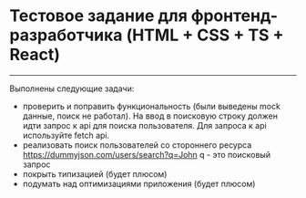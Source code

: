 # Тестовое задание для фронтенд-разработчика (HTML + CSS + TS + React)
---

Выполнены следующие задачи:

- проверить и поправить функциональность (были выведены mock данные, поиск не работал).
  На ввод в поисковую строку должен идти запрос к api для поиска пользователя.
  Для запроса к api используйте fetch api.
- реализовать поиск пользователей со стороннего ресурса https://dummyjson.com/users/search?q=John
  q - это поисковый запрос
- покрыть типизацией (будет плюсом)
- подумать над оптимизациями приложения (будет плюсом)
